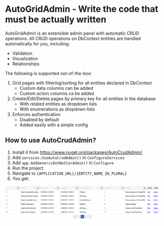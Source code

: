 # AutoGridAdmin - Write the code that must be actually written

AutoGridAdmin is an extensible admin panel with automatic CRUD operations. All CRUD operations on DbContext entities are handled automatically for you, including:
- Validation
- Visualization
- Relationships

The following is supported out-of-the-box:
1. Grid pages with filtering/sorting for all entities declared in DbContext
   - Custom data columns can be added
   - Custom action columns ca be added
2. Create/Edit/Delete pages by primary key for all entities in the database
   - With related entities as dropdown lists
   - With enumerations as dropdown lists
3. Enforces authentication
   - Disabled by default
   - Added easily with a simple config


## How to use AutoCrudAdmin?

1. Install it from https://www.nuget.org/packages/AutoCrudAdmin/
2. Add `services.UseAutoCrudAdmin()` in `ConfigureServices`
3. Add `app.AddGenericDotNetCorAdmin()` in `Configure`
4. Run the project
5. Navigate to `{APPLICATION_URL}/{ENTITY_NAME_IN_PLURAL}`
6. You get:

 ![AutoCrudAdmin Grid](https://raw.githubusercontent.com/Minkov/AutoCrudAdmin/main/docs/grid.png)